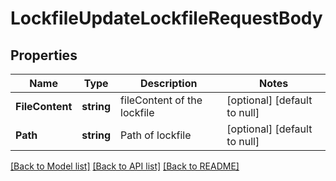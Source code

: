 # LockfileUpdateLockfileRequestBody

## Properties
Name | Type | Description | Notes
------------ | ------------- | ------------- | -------------
**FileContent** | **string** | fileContent of the lockfile | [optional] [default to null]
**Path** | **string** | Path of lockfile | [optional] [default to null]

[[Back to Model list]](../README.md#documentation-for-models) [[Back to API list]](../README.md#documentation-for-api-endpoints) [[Back to README]](../README.md)

